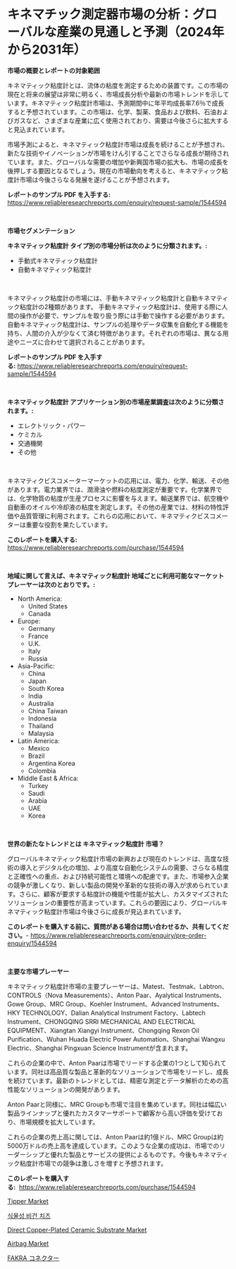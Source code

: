 <p><h1>キネマチック測定器市場の分析：グローバルな産業の見通しと予測（2024年から2031年）</h1></p><p><strong>市場の概要とレポートの対象範囲</strong></p>
<p><p>キネマティック粘度計とは、流体の粘度を測定するための装置です。この市場の現在と将来の展望は非常に明るく、市場成長分析や最新の市場トレンドを示しています。キネマティック粘度計市場は、予測期間中に年平均成長率7.6％で成長すると予想されています。この市場は、化学、製薬、食品および飲料、石油およびガスなど、さまざまな産業に広く使用されており、需要は今後さらに拡大すると見込まれています。</p><p>市場予測によると、キネマティック粘度計市場は成長を続けることが予想され、新たな技術やイノベーションが市場をけん引することでさらなる成長が期待されています。また、グローバルな需要の増加や新興国市場の拡大も、市場の成長を後押しする要因となるでしょう。現在の市場動向を考えると、キネマティック粘度計市場は今後さらなる発展を遂げることが予想されます。</p></p>
<p><strong>レポートのサンプル PDF を入手する:</strong> <a href="https://www.reliableresearchreports.com/enquiry/request-sample/1544594">https://www.reliableresearchreports.com/enquiry/request-sample/1544594</a></p>
<p>&nbsp;</p>
<p><strong>市場セグメンテーション</strong></p>
<p><strong>キネマティック粘度計 タイプ別の市場分析は次のように分類されます。:</strong></p>
<p><ul><li>手動式キネマティック粘度計</li><li>自動キネマティック粘度計</li></ul></p>
<p>&nbsp;</p>
<p><p>キネマティック粘度計の市場には、手動キネマティック粘度計と自動キネマティック粘度計の2種類があります。 手動キネマティック粘度計は、使用する際に人間の操作が必要で、サンプルを取り扱う際には手動で操作する必要があります。 自動キネマティック粘度計は、サンプルの処理やデータ収集を自動化する機能を持ち、人間の介入が少なくて済む特徴があります。それぞれの市場は、異なる用途やニーズに合わせて選択されることがあります。</p></p>
<p><strong>レポートのサンプル PDF を入手する:</strong>&nbsp;<a href="https://www.reliableresearchreports.com/enquiry/request-sample/1544594">https://www.reliableresearchreports.com/enquiry/request-sample/1544594</a></p>
<p>&nbsp;</p>
<p><strong> キネマティック粘度計 アプリケーション別の市場産業調査は次のように分類されます。:</strong></p>
<p><ul><li>エレクトリック・パワー</li><li>ケミカル</li><li>交通機関</li><li>その他</li></ul></p>
<p>&nbsp;</p>
<p><p>キネマティクビスコメーターマーケットの応用には、電力、化学、輸送、その他があります。電力業界では、潤滑油や燃料の粘度測定が重要です。化学業界では、化学物質の粘度が生産プロセスに影響を与えます。輸送業界では、航空機や自動車のオイルや冷却液の粘度を測定します。その他の産業では、材料の特性評価や品質管理に利用されます。これらの応用において、キネマティクビスコメーターは重要な役割を果たしています。</p></p>
<p><strong>このレポートを購入する:</strong>&nbsp; <a href="https://www.reliableresearchreports.com/purchase/1544594">https://www.reliableresearchreports.com/purchase/1544594</a></p>
<p>&nbsp;</p>
<p><strong>地域に関して言えば、キネマティック粘度計 地域ごとに利用可能なマーケットプレーヤーは次のとおりです。:</strong></p>
<p><ul>
    <li>
        North America:
        <ul>
            <li>United States</li>
            <li>Canada</li>
        </ul>
    </li>
    <li>
        Europe:
        <ul>
            <li>Germany</li>
            <li>France</li>
            <li>U.K.</li>
            <li>Italy</li>
            <li>Russia</li>
        </ul>
    </li>
    <li>
        Asia-Pacific:
        <ul>
            <li>China</li>
            <li>Japan</li>
            <li>South Korea</li>
            <li>India</li>
            <li>Australia</li>
            <li>China Taiwan</li>
            <li>Indonesia</li>
            <li>Thailand</li>
            <li>Malaysia</li>
        </ul>
    </li>
    <li>
        Latin America:
        <ul>
            <li>Mexico</li>
            <li>Brazil</li>
            <li>Argentina Korea</li>
            <li>Colombia</li>
        </ul>
    </li>
    <li>
        Middle East & Africa:
        <ul>
            <li>Turkey</li>
            <li>Saudi</li>
            <li>Arabia</li>
            <li>UAE</li>
            <li>Korea</li>
        </ul>
    </li>
    </ul></p>
<p>&nbsp;</p>
<p><strong>世界の新たなトレンドとは キネマティック粘度計 市場？</strong></p>
<p><p>グローバルキネマティック粘度計市場の新興および現在のトレンドは、高度な技術の導入とデジタル化の増加、より高度な自動化システムの需要、さらなる精度と正確性への重点、および持続可能性と環境への配慮です。また、市場参入企業の競争が激しくなり、新しい製品の開発や革新的な技術の導入が求められています。さらに、顧客が要求する粘度計の機能や性能が拡大し、カスタマイズされたソリューションの重要性が高まっています。これらの要因により、グローバルキネマティック粘度計市場は今後さらに成長が見込まれています。</p></p>
<p><strong>このレポートを購入する前に、質問がある場合は問い合わせるか、共有してください。</strong>- <a href="https://www.reliableresearchreports.com/enquiry/pre-order-enquiry/1544594">https://www.reliableresearchreports.com/enquiry/pre-order-enquiry/1544594</a></p>
<p>&nbsp;</p>
<p><strong>主要な市場プレーヤー</strong></p>
<p><p>キネマティック粘度計市場の主要プレーヤーは、Matest、Testmak、Labtron、CONTROLS（Nova Measurements）、Anton Paar、Ayalytical Instruments、Gowe Group、MRC Group、Koehler Instrument、Advanced Instruments、HKY TECHNOLOGY、Dalian Analytical Instrument Factory、Labtech Instrument、CHONGQING SRRI MECHANICAL AND ELECTRICAL EQUIPMENT、Xiangtan Xiangyi Instrument、Chongqing Rexon Oil Purification、Wuhan Huada Electric Power Automation、Shanghai Wangxu Electric、Shanghai Pingxuan Science Instrumentが含まれます。</p><p>これらの企業の中で、Anton Paarは市場でリードする企業の1つとして知られています。同社は高品質な製品と革新的なソリューションで市場をリードし、成長を続けています。最新のトレンドとしては、精密な測定とデータ解析のための高性能なソリューションの開発があります。</p><p>Anton Paarと同様に、MRC Groupも市場で注目を集めています。同社は幅広い製品ラインナップと優れたカスタマーサポートで顧客から高い評価を受けており、市場規模を拡大しています。</p><p>これらの企業の売上高に関しては、Anton Paarは約1億ドル、MRC Groupは約5000万ドルの売上高を達成しています。このような企業の成功は、市場でのリーダーシップと優れた製品とサービスの提供によるものです。今後もキネマティック粘度計市場での競争は激しさを増すと予想されます。</p></p>
<p><strong>このレポートを購入する:</strong>&nbsp;&nbsp;<a href="https://www.reliableresearchreports.com/purchase/1544594">https://www.reliableresearchreports.com/purchase/1544594</a></p>
<p><p><a href="https://issuu.com/reportprime-2/docs/tipper-market-size-2030.pptx">Tipper Market</a></p><p><a href="https://github.com/lzrvbyqzftro57/Market-Research-Report-List-1/blob/main/557038912527.md">식물성 비건 치즈</a></p><p><a href="https://github.com/gulaimolin/Market-Research-Report-List-3/blob/main/direct-copper-plated-ceramic-substrate-market.md">Direct Copper-Plated Ceramic Substrate Market</a></p><p><a href="https://issuu.com/reportprime-2/docs/airbag-market-size-2030.pptx">Airbag Market</a></p><p><a href="https://github.com/DonaldShaw1965/Market-Research-Report-List-1/blob/main/398938213631.md">FAKRA コネクター</a></p></p>